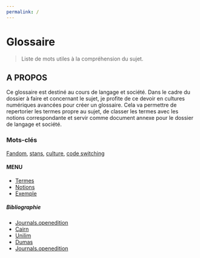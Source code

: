 ```yaml
---
permalink: /
---
```

# **Glossaire**
> Liste de mots utiles à la compréhension du sujet. 



## A PROPOS

Ce glossaire est destiné au cours de langage et société. Dans le cadre du dossier à faire et concernant le sujet, je profite de ce devoir en cultures numériques avancées pour créer un glossaire. Cela va permettre de repertorier les termes propre au sujet, de classer les termes avec les notions correspondante et servir comme document annexe pour le dossier de langage et société.


### Mots-clés

[Fandom](termes.md), [stans](termes.md), [culture](termes.md), [code switching](notions.md)



#### MENU


* [Termes](termes.md)
* [Notions](notions.md)
* [Exemple](exemple.md)



##### **Bibliographie**

* [Journals.openedition](https://journals.openedition.org/linx/237)
* [Cairn](https://shs.cairn.info/revue-langage-et-societe-2010-1-page-113?lang=fr#s2n5) 
* [Unilim](https://www.unilim.fr/interfaces-numeriques/850)
* [Dumas](https://dumas.ccsd.cnrs.fr/dumas-04052202v1)
* [Journals.openedition](https://journals.openedition.org/ticetsociete/1500)





